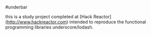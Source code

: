 #underbar

this is a study project completed at [Hack Reactor] (http://www.hackreactor.com) intended to reproduce the functional programming libraries underscore/lodash.
